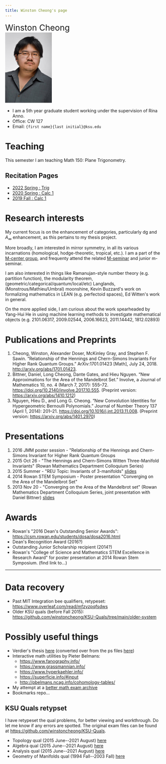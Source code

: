 ```yaml
---
title: Winston Cheong's page
---
```


<head>
<style>
  .name {
    font-size: 20pt
  }
  a:visited {
    color: darkorchid
  }
  .column {
    float: left; 
    width: 50%;
  }
  .pic {
    width: 50%;
  }
</style>
</head>


<div class="name">Winston Cheong</div>

<div class="pic">

  <!-- ![profile](./assets/profile_pic.jpg) -->

  <!-- Not sure how to make compiler spit out the right output. Will just manually change output -->
  <img src="./assets/profile_pic.jpg" alt="profile pic" style="width:151px;"/>
</div>

* I am a 5th year graduate student working under the supervision of Rina Anno. 
* Office: CW 127
* Email: `{first name}{last initial}@ksu.edu`


# Teaching
This semester I am teaching Math 150: Plane Trigonometry. 

## Recitation Pages
* [2022 Spring : Trig](./recit/2022spring/)
* [2020 Spring : Calc 1](https://math.ksu.edu/~winstonc/recit/2020spring/)
* [2019 Fall : Calc 1](https://math.ksu.edu/~winstonc/recit/2019fall/)

# Research interests
My current focus is on the enhancement of categories, particularly dg and $A_\infty$ enhancement, as this pertains to my thesis project.

More broadly, I am interested in mirror symmetry, in all its various incarnations (homological, hodge-theoretic, tropical, etc.).
I am a part of the [M-center group](https://math.ksu.edu/research/m-center/), and frequenty attend the related [M-seminar](https://www.math.ksu.edu/research/m-center/seminars.html) and junior m-seminar.

I am also interested in things like Ramanujan-style number theory (e.g. partition function), the modularity theorem, (geometric/categorical/quantum/local/etc) Langlands, (Monstrous/Mathieu/Umbral) moonshine, Kevin Buzzard's work on formalizing mathematics in LEAN (e.g. perfectoid spaces), Ed Witten's work in general.

On the more applied side, I am curious about the work spearheaded by Yang-Hui He in using machine learning methods to investigate mathematical objects (e.g. 2101.06317, 2009.02544, 2006.16623, 2011.14442, 1812.02893)

# Publications and Preprints
1. Cheong, Winston, Alexander Doser, McKinley Gray, and Stephen F. Sawin. “Relationship of the Hennings and Chern-Simons Invariants For Higher Rank Quantum Groups.” ArXiv:1701.01423 [Math], July 24, 2018. <http://arxiv.org/abs/1701.01423>.
2. Bittner, Daniel, Long Cheong, Dante Gates, and Hieu Nguyen. “New Approximations for the Area of the Mandelbrot Set.” Involve, a Journal of Mathematics 10, no. 4 (March 7, 2017): 555–72. <https://doi.org/10.2140/involve.2017.10.555>. (Preprint version: <https://arxiv.org/abs/1410.1212>)
3. Nguyen, Hieu D., and Long G. Cheong. “New Convolution Identities for Hypergeometric Bernoulli Polynomials.” Journal of Number Theory 137 (April 1, 2014): 201–21. <https://doi.org/10.1016/j.jnt.2013.11.008>. (Preprint version: <https://arxiv.org/abs/1401.2970>)

# Presentations
1. 2016 JMM poster session - "Relationship of the Hennings and Chern-Simons Invariant for Higher Rank Quantum Groups 
2. 2015 Oct 26 - "The Hennings and Chern-Simons Witten Three-Manifold Invariants" (Rowan Mathematics Department Colloquium Series)
3. 2015 Summer - "REU Topic: Invariants of 3-manifolds" [slides](files/reu-presentation.pdf)
4. 2014 Rowan STEM Symposium - Poster presentation "Converging on the Area of the Mandelbrot Set"
5. 2013 Nov 20 - "Converging on the Area of the Mandelbrot set" (Rowan Mathematics Department Colloquium Series, joint presentation with Daniel Bittner) [slides](files/mandelbrot_presentation.pdf)

# Awards
* Rowan's "2016 Dean's Outstanding Senior Awards": <https://csm.rowan.edu/students/dosa/dosa2016.html>
* Dean's Recognition Award (2016?)
* Outstanding Junior Scholarship recipient (2014?)
* Rowan's "College of Science and Mathematics STEM Excellence in Research Award" for poster presentation at 2014 Rowan Stem Symposium. (find link to...)

-----

# Data recovery

* Past MIT Integration bee qualifiers, retypeset: <https://www.overleaf.com/read/mfzyzpqfsdws>
* Older KSU quals (before Fall 2015): <https://github.com/winstoncheong/KSU-Quals/tree/main/older-system>

# Possibly useful things
* Verdier's thesis [here](./files/verdier_thesis.pdf) (converted over from the ps files [here](https://webusers.imj-prg.fr/~georges.maltsiniotis/jlv.html))
* Interactive math utilities by Pieter Belmans:
    * https://www.fanography.info/
    * https://www.grassmannian.info/
    * https://www.hyperkaehler.info/
    * https://superficie.info/#input
    * http://pbelmans.ncag.info/cohomology-tables/
* My attempt at a [better math exam archive](https://winstoncheong.github.io/Better-KSU-Math-Exam-Archive/)
* Bookmarks repo...



## KSU Quals retypset
I have retypeset the qual problems, for better viewing and workthrough.
Do let me know if any errors are spotted. 
The original exam files can be found at <https://github.com/winstoncheong/KSU-Quals>.
  
* Topology qual (2015 June--2021 August) [here](./files/topology-current.pdf)
* Algebra qual (2015 June--2021 August) [here](./files/algebra-current.pdf)
* Analysis qual (2015 June--2021 August) [here](./files/analysis-current.pdf)
* Geometry of Manifolds qual (1994 Fall--2003 Fall) [here](./files/geometry-of-manifolds.pdf)
